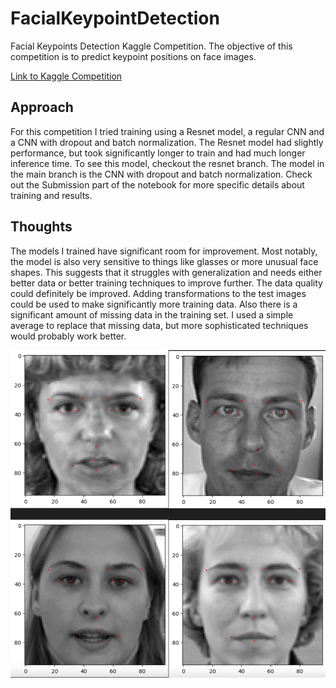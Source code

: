 # FacialKeypointDetection
Facial Keypoints Detection Kaggle Competition. The objective of this competition is to predict keypoint positions on face images.

[Link to Kaggle Competition](https://www.kaggle.com/competitions/facial-keypoints-detection)

## Approach
For this competition I tried training using a Resnet model, a regular CNN and a CNN with dropout and batch normalization. The Resnet model had slightly performance, but took significantly longer to train and had much longer inference time. To see this model, checkout the resnet branch. The model in the main branch is the CNN with dropout and batch normalization. Check out the Submission part of the notebook for more specific details about training and results.

## Thoughts
The models I trained have significant room for improvement. Most notably, the model is also very sensitive to things like glasses or more unusual face shapes. This suggests that it struggles with generalization and needs either better data or better training techniques to improve further. The data quality could definitely be improved. Adding transformations to the test images could be used to make significantly more training data. Also there is a significant amount of missing data in the training set. I used a simple average to replace that missing data, but more sophisticated techniques would probably work better.  

![plot](./examples.png)
